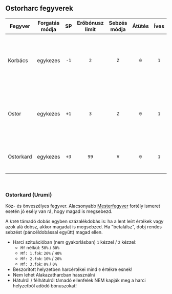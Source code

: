 ## Ostorharc fegyverek

<!-- tag: md_table_fegyver_start -->

| Fegyver   | Forgatás módja |  SP  | Erőbónusz limit | Sebzés módja | Átütés | Íves | MK  | KF  | Pengehossz |  KÉ  |  TÉ  |  VÉ  | Sebesség | Kategória | Speciális                                                            |
| --------- | :------------: | :--: | :-------------: | :----------: | :----: | :--: | :-: | :-: | :--------: | :--: | :--: | :--: | :------: | :-------: | -------------------------------------------------------------------- |
| Korbács   |    egykezes    | `-1` |       `2`       |     `Z`      |  `0`   | `1`  | `0` | `0` |    `1`     | `8`  | `10` | `2`  |   `6`    | ostorharc | Íves fegyvernek számít - a fegyver mögé "becsapó" tulajdonsága miatt |
| Ostor     |    egykezes    | `+1` |       `3`       |     `Z`      |  `0`   | `1`  | `0` | `0` |    `3`     | `2`  | `14` | `6`  |   `8`    | ostorharc | Íves fegyvernek számít - a fegyver mögé "becsapó" tulajdonsága miatt |
| Ostorkard |    egykezes    | `+3` |      `99`       |     `V`      |  `0`   | `1`  | `0` | `0` |    `3`     | `12` | `28` | `28` |   `8`    | ostorharc | Minimum `Mf:1.fok` nélkül `30%` esély az önsebzésre                  |

<!-- tag: md_table_fegyver_end -->

<br />

### Ostorkard (Urumi)

Köz- és önveszélyes fegyver. Alacsonyabb [Mesterfegyver](fortelyok.harci/mesterfegyver.md) fortély ismeret esetén jó esély van rá, hogy magad is megsebezd.

A `k100` támadó dobás egyben százalékdobás is: ha a lent leírt értékek vagy azok alá dobsz, akkor magadat is megsebzed. Ha "betalálsz", dobj rendes sebzést (páncéldobással együtt) magad ellen.

- Harci szituációban (nem gyakorlásban) `1` kézzel / `2` kézzel:
  - `Mf` nélkül: `50%` / `80%`
  - `Mf: 1.fok`: `20%` /  `40%`
  - `Mf: 2.fok`: `10%` /  `20%`
  - `Mf: 3.fok`: `0%` /  `0%`
- Beszorított helyzetben harcértékei mind `0` értékre esnek!
- Nem lehet Alakazatharcban hassználni
- Hátulról / félhátulról támadó ellenfelek NEM kapják meg a harci helyzetből adódó bónuszokat!